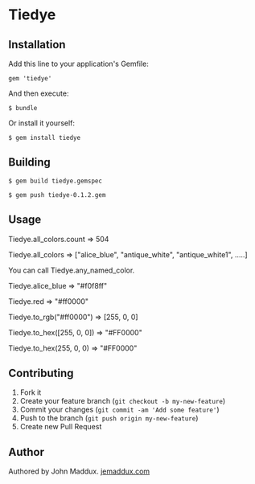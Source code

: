 # Tiedye

## Installation

Add this line to your application's Gemfile:

    gem 'tiedye'

And then execute:

    $ bundle

Or install it yourself:

    $ gem install tiedye

## Building

    $ gem build tiedye.gemspec 

    $ gem push tiedye-0.1.2.gem

## Usage

  Tiedye.all_colors.count => 504

  Tiedye.all_colors => ["alice_blue", "antique_white", "antique_white1", .....]

  You can call Tiedye.any_named_color.

  Tiedye.alice_blue => "#f0f8ff"

  Tiedye.red => "#ff0000"

  Tiedye.to_rgb("#ff0000") => [255, 0, 0]

  Tiedye.to_hex([255, 0, 0]) => "#FF0000"

  Tiedye.to_hex(255, 0, 0) => "#FF0000"

## Contributing

1. Fork it
2. Create your feature branch (`git checkout -b my-new-feature`)
3. Commit your changes (`git commit -am 'Add some feature'`)
4. Push to the branch (`git push origin my-new-feature`)
5. Create new Pull Request

## Author

Authored by John Maddux. [jemaddux.com](https://jemaddux.com/)
